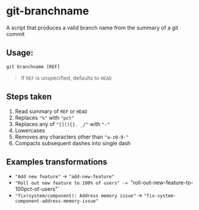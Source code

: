 # git-branchname

A script that produces a valid branch name from the summary of a git commit

## Usage:
`git branchname [REF]`

> If `REF` is unspecified, defaults to `HEAD`

## Steps taken
1. Read summary of `REF` or `HEAD`
2. Replaces `"%"` with `"pct"`
3. Replaces any of `"[](){}. _/"` with `"-"`
4. Lowercases
5. Removes any characters other than `"a-z0-9-"`
6. Compacts subsequent dashes into single dash

## Examples transformations
- `"Add new feature"` -> `"add-new-feature"`
- `"Roll out new feature to 100% of users" -> `"roll-out-new-feature-to-100pct-of-users"`
- `"fix(system/component): Address memory issue"` -> `"fix-system-component-address-memory-issue"`

